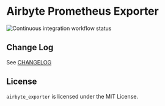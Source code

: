 # Airbyte Prometheus Exporter

<img src="https://github.com/virtualtam/airbyte_exporter/actions/workflows/ci.yaml/badge.svg?branch=main" alt="Continuous integration workflow status">

## Change Log
See [CHANGELOG](./CHANGELOG.md)

## License
`airbyte_exporter` is licensed under the MIT License.
